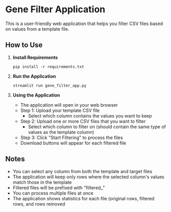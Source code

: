 # Gene Filter Application

This is a user-friendly web application that helps you filter CSV files based on values from a template file.

## How to Use

1. **Install Requirements**
   ```
   pip install -r requirements.txt
   ```

2. **Run the Application**
   ```
   streamlit run gene_filter_app.py
   ```

3. **Using the Application**
   - The application will open in your web browser
   - Step 1: Upload your template CSV file
     - Select which column contains the values you want to keep
   - Step 2: Upload one or more CSV files that you want to filter
     - Select which column to filter on (should contain the same type of values as the template column)
   - Step 3: Click "Start Filtering" to process the files
   - Download buttons will appear for each filtered file

## Notes
- You can select any column from both the template and target files
- The application will keep only rows where the selected column's values match those in the template
- Filtered files will be prefixed with "filtered_"
- You can process multiple files at once
- The application shows statistics for each file (original rows, filtered rows, and rows removed